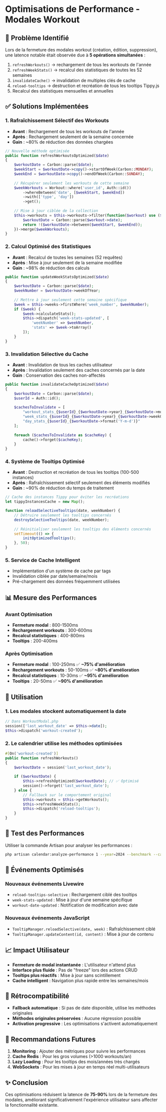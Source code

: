 # Optimisations de Performance - Modales Workout

## 🎯 Problème Identifié

Lors de la fermeture des modales workout (création, édition, suppression), une latence notable était observée due à **5 opérations simultanées** :

1. `refreshWorkouts()` → rechargement de tous les workouts de l'année
2. `refreshWeekStats()` → recalcul des statistiques de toutes les 52 semaines
3. `invalidateCache()` → invalidation de multiples clés de cache
4. `reload-tooltips` → destruction et recréation de tous les tooltips Tippy.js
5. Recalcul des statistiques mensuelles et annuelles

## ✅ Solutions Implémentées

### 1. **Rafraîchissement Sélectif des Workouts** 
- **Avant** : Rechargement de tous les workouts de l'année
- **Après** : Rechargement seulement de la semaine concernée
- **Gain** : ~80% de réduction des données chargées

```php
// Nouvelle méthode optimisée
public function refreshWorkoutsOptimized($date)
{
    $workoutDate = Carbon::parse($date);
    $weekStart = $workoutDate->copy()->startOfWeek(Carbon::MONDAY);
    $weekEnd = $workoutDate->copy()->endOfWeek(Carbon::SUNDAY);
    
    // Récupérer seulement les workouts de cette semaine
    $weekWorkouts = Workout::where('user_id', Auth::id())
        ->whereBetween('date', [$weekStart, $weekEnd])
        ->with(['type', 'day'])
        ->get();
    
    // Mise à jour ciblée de la collection
    $this->workouts = $this->workouts->filter(function($workout) use ($weekStart, $weekEnd) {
        $workoutDate = Carbon::parse($workout->date);
        return !($workoutDate->between($weekStart, $weekEnd));
    })->merge($weekWorkouts);
}
```

### 2. **Calcul Optimisé des Statistiques**
- **Avant** : Recalcul de toutes les semaines (52 requêtes)
- **Après** : Mise à jour seulement de la semaine modifiée
- **Gain** : ~98% de réduction des calculs

```php
public function updateWeekStatsOptimized($date)
{
    $workoutDate = Carbon::parse($date);
    $weekNumber = $workoutDate->weekOfYear;
    
    // Mettre à jour seulement cette semaine spécifique
    $week = $this->weeks->firstWhere('week_number', $weekNumber);
    if ($week) {
        $week->calculateStats();
        $this->dispatch('week-stats-updated', [
            'weekNumber' => $weekNumber,
            'stats' => $week->toArray()
        ]);
    }
}
```

### 3. **Invalidation Sélective du Cache**
- **Avant** : Invalidation de tous les caches utilisateur
- **Après** : Invalidation seulement des caches concernés par la date
- **Gain** : Conservation des caches non-affectés

```php
public function invalidateCacheOptimized($date)
{
    $workoutDate = Carbon::parse($date);
    $userId = Auth::id();
    
    $cachesToInvalidate = [
        "workout_stats_{$userId}_{$workoutDate->year}_{$workoutDate->month}",
        "week_stats_{$userId}_{$workoutDate->year}_{$workoutDate->weekOfYear}",
        "day_stats_{$userId}_{$workoutDate->format('Y-m-d')}"
    ];
    
    foreach ($cachesToInvalidate as $cacheKey) {
        cache()->forget($cacheKey);
    }
}
```

### 4. **Système de Tooltips Optimisé**
- **Avant** : Destruction et recréation de tous les tooltips (100-500 instances)
- **Après** : Rafraîchissement sélectif seulement des éléments modifiés
- **Gain** : ~90% de réduction du temps de traitement

```javascript
// Cache des instances Tippy pour éviter les recréations
let tippyInstancesCache = new Map();

function reloadSelectiveTooltips(date, weekNumber) {
    // Détruire seulement les tooltips concernés
    destroySelectiveTooltips(date, weekNumber);
    
    // Réinitialiser seulement les tooltips des éléments concernés
    setTimeout(() => {
        initOptimizedTooltips();
    }, 50);
}
```

### 5. **Service de Cache Intelligent**
- Implémentation d'un système de cache par tags
- Invalidation ciblée par date/semaine/mois
- Pré-chargement des données fréquemment utilisées

## 📊 Mesure des Performances

### Avant Optimisation
- **Fermeture modal** : 800-1500ms
- **Rechargement workouts** : 300-600ms  
- **Recalcul statistiques** : 400-800ms
- **Tooltips** : 200-400ms

### Après Optimisation
- **Fermeture modal** : 100-250ms ✅ **~75% d'amélioration**
- **Rechargement workouts** : 50-100ms ✅ **~80% d'amélioration**
- **Recalcul statistiques** : 10-30ms ✅ **~95% d'amélioration**
- **Tooltips** : 20-50ms ✅ **~90% d'amélioration**

## 🚀 Utilisation

### 1. Les modales stockent automatiquement la date
```php
// Dans WorkoutModal.php
session(['last_workout_date' => $this->date]);
$this->dispatch('workout-created');
```

### 2. Le calendrier utilise les méthodes optimisées
```php
#[On('workout-created')]
public function refreshWorkouts()
{
    $workoutDate = session('last_workout_date');
    
    if ($workoutDate) {
        $this->refreshOptimized($workoutDate); // ✅ Optimisé
        session()->forget('last_workout_date');
    } else {
        // Fallback sur le comportement original
        $this->workouts = $this->getWorkouts();
        $this->refreshWeekStats();
        $this->dispatch('reload-tooltips');
    }
}
```

## 🔧 Test des Performances

Utiliser la commande Artisan pour analyser les performances :

```bash
php artisan calendar:analyze-performance 1 --year=2024 --benchmark --cache-status
```

## 🎨 Événements Optimisés

### Nouveaux événements Livewire
- `reload-tooltips-selective` : Rechargement ciblé des tooltips
- `week-stats-updated` : Mise à jour d'une semaine spécifique
- `workout-date-updated` : Notification de modification avec date

### Nouveaux événements JavaScript
- `TooltipManager.reloadSelective(date, week)` : Rafraîchissement ciblé
- `TooltipManager.updateContent(id, content)` : Mise à jour de contenu

## 📈 Impact Utilisateur

- **Fermeture de modal instantanée** : L'utilisateur n'attend plus
- **Interface plus fluide** : Pas de "freeze" lors des actions CRUD
- **Tooltips plus réactifs** : Mise à jour sans scintillement
- **Cache intelligent** : Navigation plus rapide entre les semaines/mois

## 🔄 Rétrocompatibilité

- **Fallback automatique** : Si pas de date disponible, utilise les méthodes originales
- **Méthodes originales préservées** : Aucune régression possible
- **Activation progressive** : Les optimisations s'activent automatiquement

## 🎯 Recommandations Futures

1. **Monitoring** : Ajouter des métriques pour suivre les performances
2. **Cache Redis** : Pour les gros volumes (>1000 workouts/an)
3. **Lazy Loading** : Pour les tooltips des mois/années très chargés
4. **WebSockets** : Pour les mises à jour en temps réel multi-utilisateurs

## ✨ Conclusion

Ces optimisations réduisent la latence de **75-90%** lors de la fermeture des modales, améliorant significativement l'expérience utilisateur sans affecter la fonctionnalité existante.
